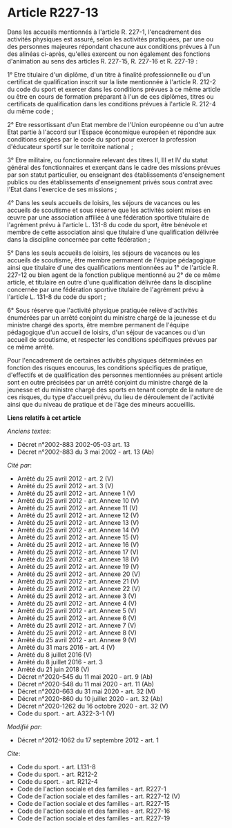 # Article R227-13

Dans les accueils mentionnés à l'article R. 227-1, l'encadrement des activités physiques est assuré, selon les activités
pratiquées, par une ou des personnes majeures répondant chacune aux conditions prévues à l'un des alinéas ci-après, qu'elles
exercent ou non également des fonctions d'animation au sens des articles R. 227-15, R. 227-16 et R. 227-19 : 

1° Etre titulaire d'un diplôme, d'un titre à finalité professionnelle ou d'un certificat de qualification inscrit sur la
liste mentionnée à l'article R. 212-2 du code du sport et exercer dans les conditions prévues à ce même article ou être en
cours de formation préparant à l'un de ces diplômes, titres ou certificats de qualification dans les conditions prévues à
l'article R. 212-4 du même code ; 

2° Etre ressortissant d'un Etat membre de l'Union européenne ou d'un autre Etat partie à l'accord sur l'Espace économique
européen et répondre aux conditions exigées par le code du sport pour exercer la profession d'éducateur sportif sur le
territoire national ; 

3° Etre militaire, ou fonctionnaire relevant des titres II, III et IV du statut général des fonctionnaires et exerçant dans
le cadre des missions prévues par son statut particulier, ou enseignant des établissements d'enseignement publics ou des
établissements d'enseignement privés sous contrat avec l'Etat dans l'exercice de ses missions ; 

4° Dans les seuls accueils de loisirs, les séjours de vacances ou les accueils de scoutisme et sous réserve que les activités
soient mises en œuvre par une association affiliée à une fédération sportive titulaire de l'agrément prévu à l'article L.
131-8 du code du sport, être bénévole et membre de cette association ainsi que titulaire d'une qualification délivrée dans la
discipline concernée par cette fédération ; 

5° Dans les seuls accueils de loisirs, les séjours de vacances ou les accueils de scoutisme, être membre permanent de
l'équipe pédagogique ainsi que titulaire d'une des qualifications mentionnées au 1° de l'article R. 227-12 ou bien agent de
la fonction publique mentionné au 2° de ce même article, et titulaire en outre d'une qualification délivrée dans la
discipline concernée par une fédération sportive titulaire de l'agrément prévu à l'article L. 131-8 du code du sport ; 

6° Sous réserve que l'activité physique pratiquée relève d'activités énumérées par un arrêté conjoint du ministre chargé de
la jeunesse et du ministre chargé des sports, être membre permanent de l'équipe pédagogique d'un accueil de loisirs, d'un
séjour de vacances ou d'un accueil de scoutisme, et respecter les conditions spécifiques prévues par ce même arrêté. 

Pour l'encadrement de certaines activités physiques déterminées en fonction des risques encourus, les conditions spécifiques
de pratique, d'effectifs et de qualification des personnes mentionnées au présent article sont en outre précisées par un
arrêté conjoint du ministre chargé de la jeunesse et du ministre chargé des sports en tenant compte de la nature de ces
risques, du type d'accueil prévu, du lieu de déroulement de l'activité ainsi que du niveau de pratique et de l'âge des
mineurs accueillis.

**Liens relatifs à cet article**

_Anciens textes_:

  - Décret n°2002-883 2002-05-03 art. 13
  - Décret n°2002-883 du 3 mai 2002 - art. 13 (Ab)

_Cité par_:

  - Arrêté du 25 avril 2012 - art. 2 (V)
  - Arrêté du 25 avril 2012 - art. 3 (V)
  - Arrêté du 25 avril 2012 - art. Annexe 1 (V)
  - Arrêté du 25 avril 2012 - art. Annexe 10 (V)
  - Arrêté du 25 avril 2012 - art. Annexe 11 (V)
  - Arrêté du 25 avril 2012 - art. Annexe 12 (V)
  - Arrêté du 25 avril 2012 - art. Annexe 13 (V)
  - Arrêté du 25 avril 2012 - art. Annexe 14 (V)
  - Arrêté du 25 avril 2012 - art. Annexe 15 (V)
  - Arrêté du 25 avril 2012 - art. Annexe 16 (V)
  - Arrêté du 25 avril 2012 - art. Annexe 17 (V)
  - Arrêté du 25 avril 2012 - art. Annexe 18 (V)
  - Arrêté du 25 avril 2012 - art. Annexe 19 (V)
  - Arrêté du 25 avril 2012 - art. Annexe 20 (V)
  - Arrêté du 25 avril 2012 - art. Annexe 21 (V)
  - Arrêté du 25 avril 2012 - art. Annexe 22 (V)
  - Arrêté du 25 avril 2012 - art. Annexe 3 (V)
  - Arrêté du 25 avril 2012 - art. Annexe 4 (V)
  - Arrêté du 25 avril 2012 - art. Annexe 5 (V)
  - Arrêté du 25 avril 2012 - art. Annexe 6 (V)
  - Arrêté du 25 avril 2012 - art. Annexe 7 (V)
  - Arrêté du 25 avril 2012 - art. Annexe 8 (V)
  - Arrêté du 25 avril 2012 - art. Annexe 9 (V)
  - Arrêté du 31 mars 2016 - art. 4 (V)
  - Arrêté du 8 juillet 2016 (V)
  - Arrêté du 8 juillet 2016 - art. 3
  - Arrêté du 21 juin 2018 (V)
  - Décret n°2020-545 du 11 mai 2020 - art. 9 (Ab)
  - Décret n°2020-548 du 11 mai 2020 - art. 11 (Ab)
  - Décret n°2020-663 du 31 mai 2020 - art. 32 (M)
  - Décret n°2020-860 du 10 juillet 2020 - art. 32 (Ab)
  - Décret n°2020-1262 du 16 octobre 2020 - art. 32 (V)
  - Code du sport. - art. A322-3-1 (V)

_Modifié par_:

  - Décret n°2012-1062 du 17 septembre 2012 - art. 1

_Cite_:

  - Code du sport. - art. L131-8
  - Code du sport. - art. R212-2
  - Code du sport. - art. R212-4
  - Code de l'action sociale et des familles - art. R227-1
  - Code de l'action sociale et des familles - art. R227-12 (V)
  - Code de l'action sociale et des familles - art. R227-15
  - Code de l'action sociale et des familles - art. R227-16
  - Code de l'action sociale et des familles - art. R227-19
